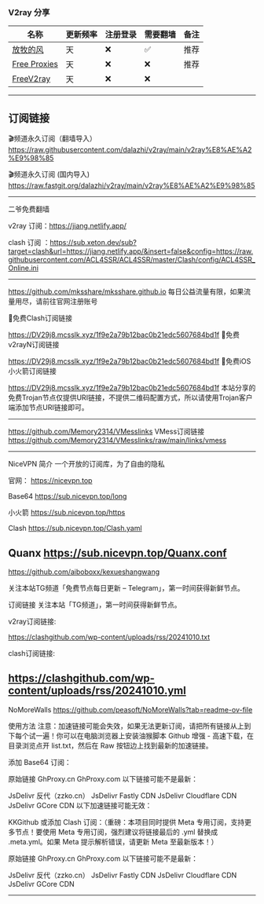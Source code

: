 

### V2ray 分享

| 名称                                                         | 更新频率 | 注册登录 | 需要翻墙 | 备注         |
| ------------------------------------------------------------ | -------- | -------- | -------- | ------------ |
| [放牧的风](https://www.youneed.win/free-v2ray)               | 天       | ❌        | ✅        | 推荐                |
| [Free Proxies](https://proxypoolsstest.herokuapp.com/)               | 天       | ❌        | ❌        | 推荐                |
| [FreeV2ray](https://view.freev2ray.org/)               | 天       | ❌        | ❌        |                 |


---

## 订阅链接

🎬频道永久订阅（翻墙导入） https://raw.githubusercontent.com/dalazhi/v2ray/main/v2ray%E8%AE%A2%E9%98%85

🎬频道永久订阅 (国内导入) https://raw.fastgit.org/dalazhi/v2ray/main/v2ray%E8%AE%A2%E9%98%85

-----------------------------------------------------------------------------------------

二爷免费翻墙

v2ray 订阅：https://jiang.netlify.app/


clash 订阅 ：https://sub.xeton.dev/sub?target=clash&url=https://jiang.netlify.app/&insert=false&config=https://raw.githubusercontent.com/ACL4SSR/ACL4SSR/master/Clash/config/ACL4SSR_Online.ini

-----------------------------------------------------------------------------------------

https://github.com/mksshare/mksshare.github.io
每日公益流量有限，如果流量用尽，请前往官网注册账号

🚀免费Clash订阅链接

https://DV29j8.mcsslk.xyz/1f9e2a79b12bac0b21edc5607684bd1f
🚀免费v2rayN订阅链接

https://DV29j8.mcsslk.xyz/1f9e2a79b12bac0b21edc5607684bd1f
🚀免费iOS小火箭订阅链接

https://DV29j8.mcsslk.xyz/1f9e2a79b12bac0b21edc5607684bd1f
本站分享的免费Trojan节点仅提供URI链接，不提供二维码配置方式，所以请使用Trojan客户端添加节点URI链接即可。

-----------------------------------------------------------------------------------------
https://github.com/Memory2314/VMesslinks
VMess订阅链接
https://github.com/Memory2314/VMesslinks/raw/main/links/vmess



-----------------------------------------------------------------------------------------
NiceVPN
简介
一个开放的订阅库，为了自由的隐私

官网： https://nicevpn.top

Base64 https://sub.nicevpn.top/long

小火箭 https://sub.nicevpn.top/https

Clash https://sub.nicevpn.top/Clash.yaml

Quanx https://sub.nicevpn.top/Quanx.conf
-----------------------------------------------------------------------------------------
https://github.com/aiboboxx/kexueshangwang


关注本站TG频道「免费节点每日更新 – Telegram」，第一时间获得新鲜节点。

订阅链接
关注本站「TG频道」，第一时间获得新鲜节点。

v2ray订阅链接:

https://clashgithub.com/wp-content/uploads/rss/20241010.txt

clash订阅链接:

https://clashgithub.com/wp-content/uploads/rss/20241010.yml
-----------------------------------------------------------------------------------------
NoMoreWalls
https://github.com/peasoft/NoMoreWalls?tab=readme-ov-file

使用方法
注意：加速链接可能会失效，如果无法更新订阅，请把所有链接从上到下每个试一遍！你可以在电脑浏览器上安装油猴脚本 Github 增强 - 高速下载，在目录浏览点开 list.txt，然后在 Raw 按钮边上找到最新的加速链接。

添加 Base64 订阅：

原始链接
GhProxy.cn
GhProxy.com
以下链接可能不是最新：

JsDelivr 反代（zzko.cn）
JsDelivr Fastly CDN
JsDelivr Cloudflare CDN
JsDelivr GCore CDN
以下加速链接可能无效：

KKGithub
或添加 Clash 订阅：（重磅：本项目同时提供 Meta 专用订阅，支持更多节点！要使用 Meta 专用订阅，强烈建议将链接最后的 .yml 替换成 .meta.yml。如果 Meta 提示解析错误，请更新 Meta 至最新版本！）

原始链接
GhProxy.cn
GhProxy.com
以下链接可能不是最新：

JsDelivr 反代（zzko.cn）
JsDelivr Fastly CDN
JsDelivr Cloudflare CDN
JsDelivr GCore CDN

-----------------------------------------------------------------------------------------


